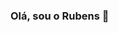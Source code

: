 ### Olá, sou o Rubens 👋

<!--
**rubens-2021/rubens-2021** is a ✨ _special_ ✨ repository because its `README.md` (this file) appears on your GitHub profile.

Here are some ideas to get you started:

- 🔭 Trabalho hoje como Suporte Técnico de Sistema.
- 🌱 Estou empenhando em transformar minha carreira profissional para Programador front-End.
- 👯 Estou aplicando meus estudos em HTML, CSS e JavaScript.
- 😄 Estou fazendo alguns cursos para seguir na trilha do aprendizado.
- 😄 Sou focado, gosto de trabalhar em equipe e curto novos desafios.

-->
